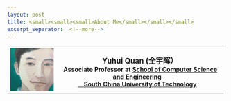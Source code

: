 ```yaml
---
layout: post
title: <small><small><small>About Me</small></small></small>
excerpt_separator:  <!--more-->
---
```

<table>
<tbody>
<tr>
<th><img src="https://github.com/Dofboom/Dofboom.github.io/raw/master/images/2.jpg" alt="" width="100" align="left" /><br />
<span style="font-size: 120%;"><strong> &ensp; Yuhui Quan</strong> (全宇晖） </span><br />
<span style="font-size: 100%;">&ensp; &nbsp;Associate Professor at <a href="http://www.scut.edu.cn/cs/">School of Computer Science and Engineering</a></span><br />
<span style="font-size: 100%;"> <a href="https://www.scut.edu.cn">&ensp;&nbsp; South China University of Technology</a><br />
</span></th>
</tr>
</tbody>
</table>
